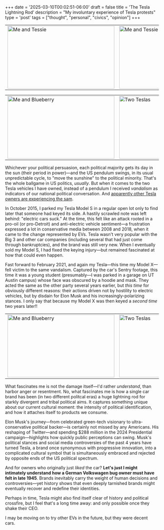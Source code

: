 +++
date = '2025-03-10T00:02:51-06:00'
draft = false
title = 'The Tesla Lightning Rod'
description = "My involuntary experience of Tesla protests"
type = 'post'
tags = ["thought", "personal", "civics", "opinion"]
+++

<table>
  <tr>
    <td>
     <img src="https://julianwest.me/Blog/posts/images/model-s-1.jpeg" alt="Me and Tessie" width="350" height="205">
      <div></div>
      </td>
      <td>
      <img src="https://julianwest.me/Blog/posts/images/model-s-2.jpeg" alt="Me and Tessie also" width="350" height="205">
      <div></div>
      </td>
  </tr>
</table>

<table>
  <tr>
    <td>
     <img src="https://julianwest.me/Blog/posts/images/model-x-me.jpeg" alt="Me and Blueberry" width="350" height="205">
      <div></div>
      </td>
      <td>
      <img src="https://julianwest.me/Blog/posts/images/model-s-x.jpeg" alt="Two Teslas" width="350" height="205">
      <div></div>
      </td>
  </tr>
</table>

Whichever your political persuasion, each political majority gets its day in the sun (their period in power)—and the US pendulum swings, in its usual unpredictable cycle, to "move the sunshine" to the political minority. That's the whole ballgame in US politics, *usually*. But when it comes to the two Tesla vehicles I have owned, instead of a pendulum I received *vandalism* as indicators of our national political conversation.  And [apparently other Tesla owners are experiencing the sam](https://www.nytimes.com/2025/03/08/business/elon-musk-tesla-violence-protests-vandalism.html).

In October 2015, I parked my Tesla Model S in a regular open lot only to find later that someone had keyed its side. A hastily scrawled note was left behind: "electric cars suck." At the time, this felt like an attack rooted in a pro-oil (or pro-Detroit) and anti-electric vehicle sentiment—a frustration expressed a lot in conservative media between 2008 and 2018, when it came to the change represented by EVs.  Tesla wasn't very popular with the Big 3 and other car companies (including several that had just come through bankruptcies), and the brand was still very new.  When I eventually sold my Model S, I had fixed the keying injury—but remained fascinated at how that could even happen.  

Fast forward to February 2021, and again my Tesla—this time my Model X—fell victim to the same vandalism. Captured by the car's Sentry footage, this time it was a young student (presumably—I was parked in a garage on UT Austin campus) whose face was obscured by a hoodie and mask. They acted the same as the other party several years earlier, but *this time* for obviously different reasons: their actions driven not by hostility to electric vehicles, but by disdain for Elon Musk and his increasingly-polarizing stances. I only say that because my Model X was then keyed a *second time* two years later!!  

<table>
  <tr>
    <td>
     <img src="https://julianwest.me/Blog/posts/images/S-vandalism.jpg" alt="Me and Blueberry" width="350" height="205">
      <div></div>
      </td>
      <td>
      <img src="https://julianwest.me/Blog/posts/images/X-vandalism.jpg" alt="Two Teslas" width="350" height="205">
      <div></div>
      </td>
  </tr>
</table>



What fascinates me is not the damage itself—I'd rather *understand*, than harbor anger or resentment. No, what fascinates me is how a single car brand has been (in two different politcal eras) a huge lightning rod for starkly divergent and tribal political aims. It captures something unique about our current cultural moment: the intensity of political identification, and how it attaches itself to products we consume.  

Elon Musk's journey—from celebrated green-tech visionary to ultra-conservative political backer—is certainly not missed by any Americans. His reshaping of Twitter—and spending $288 million in the 2024 Presidential campaign—highlights how quickly public perceptions can swing.  Musk's political stances and social media controversies of the past 4 years have turned Tesla, a brand once synonymous with progressive innovation, into a complicated cultural symbol that is simultaneously embraced and rejected by opposite ends of the US political spectrum.  

And for owners who originally just *liked* the car?  **Let's just I might intimately understand how a German Volkswagen bug owner must have felt in late 1945**. Brands inevitably carry the weight of human decisions and controversies—yet history shows that even deeply tarnished brands might eventually recover and redefine their identities.  

Perhaps in time, Tesla might also find itself clear of history and political crossfire, but I feel that's a long time away: and only possible once they shake their CEO.

I may be moving on to try other EVs in the future, but they were decent cars. 
